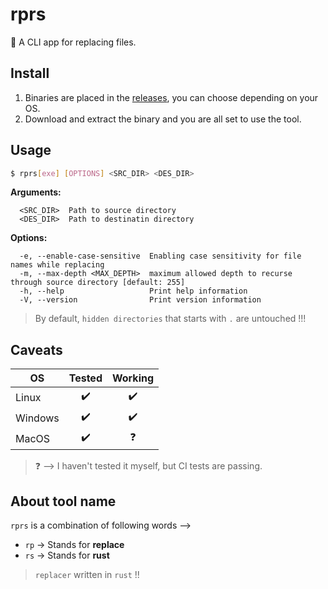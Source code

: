 # rprs
:crab: A CLI app for replacing files.

## Install
1. Binaries are placed in the [releases](https://github.com/Karthik-d-k/rprs/releases), you can choose depending on your OS.
2. Download and extract the binary and you are all set to use the tool.

## Usage
```bash
$ rprs[exe] [OPTIONS] <SRC_DIR> <DES_DIR>
```
**Arguments:**
```
  <SRC_DIR>  Path to source directory
  <DES_DIR>  Path to destinatin directory
```
**Options:**
```
  -e, --enable-case-sensitive  Enabling case sensitivity for file names while replacing
  -m, --max-depth <MAX_DEPTH>  maximum allowed depth to recurse through source directory [default: 255]
  -h, --help                   Print help information
  -V, --version                Print version information
```
> By default, `hidden directories` that starts with `.` are untouched !!!

## Caveats
|OS      | Tested           | Working          |
|--------|:----------------:|:----------------:|
|Linux   |:heavy_check_mark:|:heavy_check_mark:|
|Windows |:heavy_check_mark:|:heavy_check_mark:|
|MacOS   |:heavy_check_mark:|:question:        |
> :question: --> I haven't tested it myself, but CI tests are passing.

## About tool name
`rprs` is a combination of following words -->
- `rp` -> Stands for **replace**
- `rs` -> Stands for **rust**
> `replacer` written in `rust` !!
